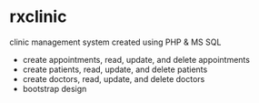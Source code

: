 # rxclinic

clinic management system created using PHP & MS SQL

- create appointments, read, update, and delete appointments
- create patients, read, update, and delete patients
- create doctors, read, update, and delete doctors
- bootstrap design
